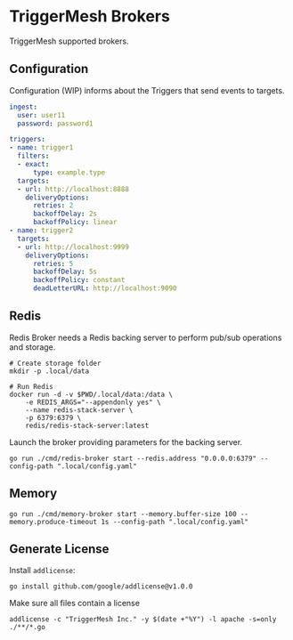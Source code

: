 # TriggerMesh Brokers

TriggerMesh supported brokers.

## Configuration

Configuration (WIP) informs about the Triggers that send events to targets.

```yaml
ingest:
  user: user11
  password: password1

triggers:
- name: trigger1
  filters:
  - exact:
      type: example.type
  targets:
  - url: http://localhost:8888
    deliveryOptions:
      retries: 2
      backoffDelay: 2s
      backoffPolicy: linear
- name: trigger2
  targets:
  - url: http://localhost:9999
    deliveryOptions:
      retries: 5
      backoffDelay: 5s
      backoffPolicy: constant
      deadLetterURL: http://localhost:9090
```

## Redis

Redis Broker needs a Redis backing server to perform pub/sub operations and storage.

```console
# Create storage folder
mkdir -p .local/data

# Run Redis
docker run -d -v $PWD/.local/data:/data \
    -e REDIS_ARGS="--appendonly yes" \
    --name redis-stack-server \
    -p 6379:6379 \
    redis/redis-stack-server:latest
```

Launch the broker providing parameters for the backing server.

```console
go run ./cmd/redis-broker start --redis.address "0.0.0.0:6379" --config-path ".local/config.yaml"
```

## Memory

```console
go run ./cmd/memory-broker start --memory.buffer-size 100 --memory.produce-timeout 1s --config-path ".local/config.yaml"
```

## Generate License

Install `addlicense`:

```console
go install github.com/google/addlicense@v1.0.0
```

Make sure all files contain a license

```console
addlicense -c "TriggerMesh Inc." -y $(date +"%Y") -l apache -s=only ./**/*.go
```
